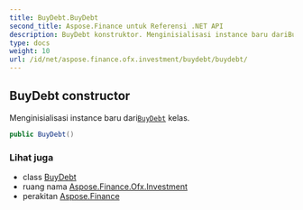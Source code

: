 ```yaml
---
title: BuyDebt.BuyDebt
second_title: Aspose.Finance untuk Referensi .NET API
description: BuyDebt konstruktor. Menginisialisasi instance baru dariBuyDebt kelas.
type: docs
weight: 10
url: /id/net/aspose.finance.ofx.investment/buydebt/buydebt/
---
```

## BuyDebt constructor

Menginisialisasi instance baru dari[`BuyDebt`](../) kelas.

```csharp
public BuyDebt()
```

### Lihat juga

* class [BuyDebt](../)
* ruang nama [Aspose.Finance.Ofx.Investment](../../buydebt/)
* perakitan [Aspose.Finance](../../../)


